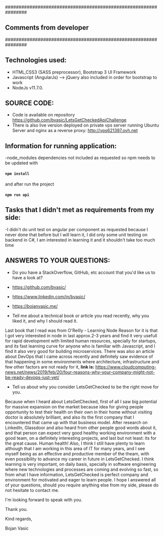 ################################################################
## Comments from developer
################################################################
## Technologies used:
* HTML,CSS3 (SASS preprocessor), Bootstrap 3 UI Framework
* Javascript (AngularJs) --> jQuery also included in order for bootstrap to work
* NodeJs v11.7.0.

## SOURCE CODE:
* Code is available on repository https://github.com/bvasic/LetsGetCheckedApiChallenge
* There is also live version deployed on private vps server running Ubuntu Server and nginx as a reverse proxy: http://vps621397.ovh.net

## Information for running application:
-node_modules dependencies not included as requested so npm needs to be updated with 
#### `npm install` 
and after run the project 
#### `npm run api`
## Tasks that I didn't met as requirements from my side:
-I didn't do unit test on angular per component as requested because I never done that before but I will learn it, I did only some unit testing on backend in C#,
I am interested in learning it and it shouldn't take too much time

## ANSWERS TO YOUR QUESTIONS:
* Do you have a StackOverflow, GitHub, etc account that you'd like us to have a look at?

* https://github.com/bvasic/
* https://www.linkedin.com/in/bvasic/
* https://bojanvasic.me/

* Tell me about a technical book or article you read recently, why you liked it, and why I should read it.

Last book that I read was from O'Reilly - Learning Node
Reason for it is that I got very interested in node in last approx.2-3 years and find it very usefull for rapid development with limited human resources,
specially for startups, and its fast learning curve for anyone who is familiar with Javascript, and I find it also very good for building microservices.
There was also an article about DevOps that I came across recently and definitely saw evidence of that happening in some environments where architecture, infrastructure and few other factors are not ready for it, 
**link is:** https://www.cloudcomputing-news.net/news/2019/feb/20/four-reasons-why-your-company-might-not-be-ready-devops-just-yet/
* Tell us about why you consider LetsGetChecked to be the right move for you.

Because when I heard about LetsGetChecked, first of all I saw big potential for massive expansion on the market because idea for giving people opportunity to test their health on their own in their home without visiting doctor is absolutely brilliant, and also its the first company that I encountered that came up with that business model.
After research on LinkedIn, Glassdoor and also heard from other people good words about it, and that person can expect very good healthy working environment with a good team, on a definitely interesting projects, and last but not least: its for the great cause. Human health!
Also, I think I still have plenty to learn although that I am working in this area of IT for many years, and I see myself being as an effective and productive member of the theam, with even possibility to advance my career in future in LetsGetChecked. I think learning is very important, on daily basis, specially in software engineering where new technologies and processes are coming and evolving so fast, so from what I have information, LetsGetChecked is perfect company and environment for motivated and eager to learn people.
I hope I answered all of your questions,
should you require anything else from my side,
please do not hesitate to contact me.

I'm looking forward to speak with you.

Thank you.

Kind regards,

Bojan Vasic
## ################################################################
## ################################################################